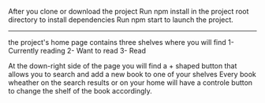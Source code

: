 After you clone or download the project
Run npm install in the project root directory to install dependencies
Run npm start to launch the project.

---

the project's home page contains three shelves where you will find
1- Currently reading
2- Want to read
3- Read

At the down-right side of the page you will find a + shaped button that allows you to search and add a new book to one of your shelves
Every book wheather on the search results or on your home will have a controle button to change the shelf of the book accordingly.
